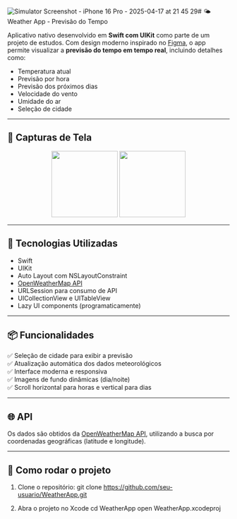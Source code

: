 ![Simulator Screenshot - iPhone 16 Pro - 2025-04-17 at 21 45 29](https://github.com/user-attachments/assets/1764a855-943c-459d-94c3-1c904fbaae78)# 🌤️ Weather App - Previsão do Tempo

Aplicativo nativo desenvolvido em **Swift com UIKit** como parte de um projeto de estudos. Com design moderno inspirado no [Figma](https://www.figma.com/design/OczdlZrkU7Z7DyYLLDoiPo/App-Tempo?node-id=0-1&p=f&t=bCEt21No9ky6EHxP-0), o app permite visualizar a **previsão do tempo em tempo real**, incluindo detalhes como:

- Temperatura atual
- Previsão por hora
- Previsão dos próximos dias
- Velocidade do vento
- Umidade do ar
- Seleção de cidade

---

## 📱 Capturas de Tela
<p align="center">
  <img src="https://github.com/user-attachments/assets/7fbb9bb2-fc75-4f74-873f-9d71e0ea46af" width="150"/>
  <img src="https://github.com/user-attachments/assets/ee92d806-0a57-494b-a345-f9279c67161a" width="150"/>
</p>

---

## 🔧 Tecnologias Utilizadas

- Swift
- UIKit
- Auto Layout com NSLayoutConstraint
- [OpenWeatherMap API](https://openweathermap.org)
- URLSession para consumo de API
- UICollectionView e UITableView
- Lazy UI components (programaticamente)

---

## 📦 Funcionalidades

✅ Seleção de cidade para exibir a previsão  
✅ Atualização automática dos dados meteorológicos  
✅ Interface moderna e responsiva  
✅ Imagens de fundo dinâmicas (dia/noite)  
✅ Scroll horizontal para horas e vertical para dias  

---

## 🌐 API

Os dados são obtidos da [OpenWeatherMap API](https://openweathermap.org/api), utilizando a busca por coordenadas geográficas (latitude e longitude).

---

## 🚀 Como rodar o projeto

1. Clone o repositório:
git clone https://github.com/seu-usuario/WeatherApp.git

2. Abra o projeto no Xcode
cd WeatherApp
open WeatherApp.xcodeproj
